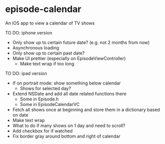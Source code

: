 # episode-calendar
An iOS app to view a calendar of TV shows

TO DO: iphone version
- Only show up to certain future date? (e.g. not 2 months from now)
- Asynchronous loading
- Only show up to certain past date? 
- Make UI prettier (especially on EpisodeViewController)
  - Make text wrap if too long

TO DO: ipad version
- If on portrait mode: show something below calendar
  - Shows for selected day?
- Extend NSDate and add all date related functions there
  - Some in Episode.h
  - Some in EpisodeCalendarVC
- Fetch all shows once at beginning and store them in a dictionary based on date
- Make text wrap
- What to do if many shows on 1 day and need to scroll?
- Add checkbox for if watched
- Fix border gray around bottom and right of calendar
